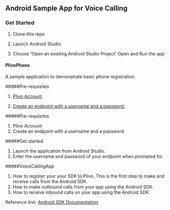 ## Android Sample App for Voice Calling

### Get Started

1. Clone this repo

2. Launch Android Studio

3. Choose ‘Open an existing Android Studio Project’ Open and Run the app


#### PlivoPhone

A sample application to demonstrate basic phone registration.

#####Pre-requisites

1. [Plivo Account](https://manage.plivo.com/accounts/register/)

2. [Create an endpoint with a username and a password.](https://manage.plivo.com/endpoint/create/)


#####Pre-requisites

1. Plivo Account
2. Create an endpoint with a username and a password.


#####Get started
	
1. Launch the application from Android Studio.
2. Enter the username and password of your endpoint when prompted for.
	
#####VoiceCallingApp 

1. How to register your your SDK to Plivo. This is the first step to make and receive calls from the Android SDK.
2. How to make outbound calls from your app using the Android SDK.
3. How to receive inbound calls on your app using the Android SDK.

Reference link: [Android SDK Documentation](https://www.plivo.com/docs/sdk/android/)

